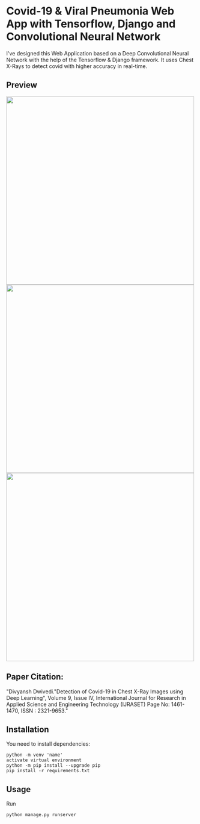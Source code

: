 # Covid-19 & Viral Pneumonia Web App with Tensorflow, Django and Convolutional Neural Network
I've designed this Web Application based on a Deep Convolutional Neural Network with the help of the Tensorflow & Django framework. It uses Chest X-Rays to detect covid with higher accuracy in real-time.


## Preview

<img src="https://user-images.githubusercontent.com/89919240/136225150-90076480-e2f4-45d3-b348-2fa07de01b95.png" width="500" />
<img src="https://user-images.githubusercontent.com/89919240/136225190-943258e7-64df-4692-b80e-72fac04851de.png" width="500" />
<img src="https://user-images.githubusercontent.com/89919240/136225228-d8e18981-e143-4f20-b711-206b913e511e.png" width="500" />




## Paper Citation:
  "Divyansh Dwivedi."Detection of Covid-19 in Chest X-Ray Images using Deep Learning", Volume 9, Issue IV, International Journal for Research in Applied Science and Engineering Technology (IJRASET) Page No: 1461-1470, ISSN : 2321-9653."
  
  
  ## Installation
You need to install dependencies:
```console
python -m venv 'name'
activate virtual environment
python -m pip install --upgrade pip
pip install -r requirements.txt
```

## Usage
Run
```console
python manage.py runserver
```

